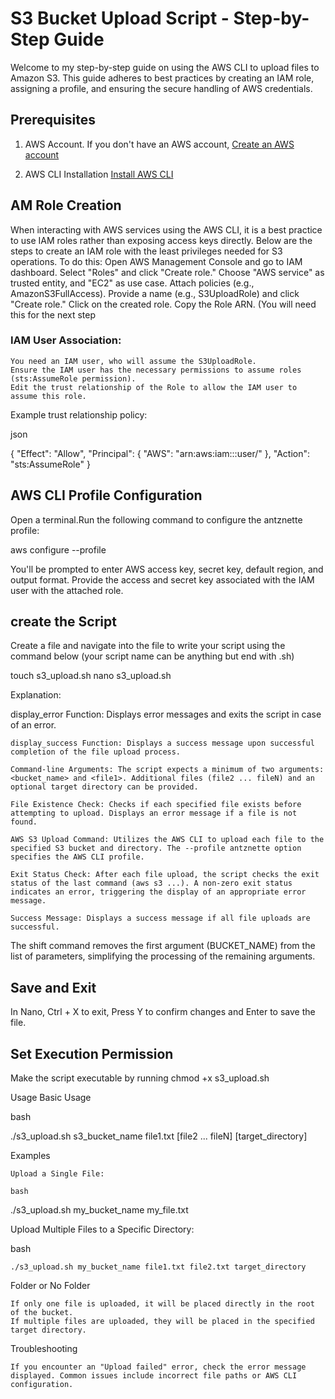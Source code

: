 # **S3 Bucket Upload Script - Step-by-Step Guide**

Welcome to my step-by-step guide on using the AWS CLI to upload files to Amazon S3. This guide adheres to best practices by creating an IAM role, assigning a profile, and ensuring the secure handling of AWS credentials.

## **Prerequisites**
1. AWS Account. If you don't have an AWS account, [Create an AWS account](https://aws.amazon.com/resources/create-account/)
   
2. AWS CLI Installation [Install AWS CLI](https://docs.aws.amazon.com/cli/latest/userguide/getting-started-install.html)


## **AM Role Creation**
When interacting with AWS services using the AWS CLI, it is a best practice to use IAM roles rather than exposing access keys directly. Below are the steps to create an IAM role with the least privileges needed for S3 operations.
To do this: 
     Open AWS Management Console and go to IAM dashboard.
     Select "Roles" and click "Create role."
     Choose "AWS service" as trusted entity, and "EC2" as use case.
     Attach policies (e.g., AmazonS3FullAccess).
     Provide a name (e.g., S3UploadRole) and click "Create role."
     Click on the created role. Copy the Role ARN. (You will need this for the next step

### **IAM User Association**:
    You need an IAM user, who will assume the S3UploadRole.
    Ensure the IAM user has the necessary permissions to assume roles (sts:AssumeRole permission).
    Edit the trust relationship of the Role to allow the IAM user to assume this role.

Example trust relationship policy:

json

{
  "Effect": "Allow",
  "Principal": {
    "AWS": "arn:aws:iam::<account-id>:user/<iamusername>"
  },
  "Action": "sts:AssumeRole"
}

## **AWS CLI Profile Configuration**

Open a terminal.Run the following command to configure the antznette profile:

aws configure --profile <profilename>

You'll be prompted to enter AWS access key, secret key, default region, and output format. Provide the access and secret key associated with the IAM user with the attached role.

## **create the Script**

Create a file and navigate into the file to write your script using the command below (your script name can be anything but end with .sh)

touch s3_upload.sh
nano s3_upload.sh


Explanation:

   display_error Function: Displays error messages and exits the script in case of an error.

    display_success Function: Displays a success message upon successful completion of the file upload process.

    Command-line Arguments: The script expects a minimum of two arguments: <bucket_name> and <file1>. Additional files (file2 ... fileN) and an optional target directory can be provided.

    File Existence Check: Checks if each specified file exists before attempting to upload. Displays an error message if a file is not found.

    AWS S3 Upload Command: Utilizes the AWS CLI to upload each file to the specified S3 bucket and directory. The --profile antznette option specifies the AWS CLI profile.

    Exit Status Check: After each file upload, the script checks the exit status of the last command (aws s3 ...). A non-zero exit status indicates an error, triggering the display of an appropriate error message.

    Success Message: Displays a success message if all file uploads are successful.

The shift command removes the first argument (BUCKET_NAME) from the list of parameters, simplifying the processing of the remaining arguments.


## **Save and Exit**

In Nano, Ctrl + X to exit, Press Y to confirm changes and Enter to save the file.

## **Set Execution Permission**

Make the script executable by running chmod +x s3_upload.sh


Usage
Basic Usage

bash

./s3_upload.sh s3_bucket_name file1.txt [file2 ... fileN] [target_directory]

Examples

    Upload a Single File:

    bash

./s3_upload.sh my_bucket_name my_file.txt

Upload Multiple Files to a Specific Directory:

bash

    ./s3_upload.sh my_bucket_name file1.txt file2.txt target_directory

Folder or No Folder

    If only one file is uploaded, it will be placed directly in the root of the bucket.
    If multiple files are uploaded, they will be placed in the specified target directory.

Troubleshooting

    If you encounter an "Upload failed" error, check the error message displayed. Common issues include incorrect file paths or AWS CLI configuration.
